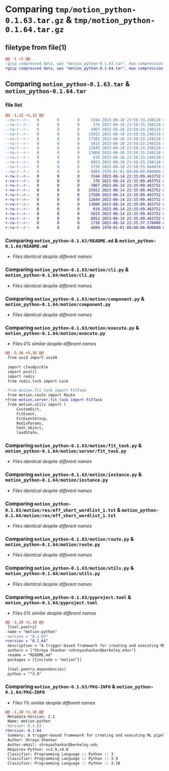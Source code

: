 # Comparing `tmp/motion_python-0.1.63.tar.gz` & `tmp/motion_python-0.1.64.tar.gz`

## filetype from file(1)

```diff
@@ -1 +1 @@
-gzip compressed data, was "motion_python-0.1.63.tar", max compression
+gzip compressed data, was "motion_python-0.1.64.tar", max compression
```

## Comparing `motion_python-0.1.63.tar` & `motion_python-0.1.64.tar`

### file list

```diff
@@ -1,12 +1,12 @@
--rw-r--r--   0        0        0     3344 2023-06-10 23:50:33.240118 motion_python-0.1.63/README.md
--rw-r--r--   0        0        0      276 2023-06-10 23:50:33.240118 motion_python-0.1.63/motion/__init__.py
--rw-r--r--   0        0        0     3867 2023-06-10 23:50:33.240118 motion_python-0.1.63/motion/cli.py
--rw-r--r--   0        0        0    23922 2023-06-10 23:50:33.240118 motion_python-0.1.63/motion/component.py
--rw-r--r--   0        0        0    17501 2023-06-10 23:50:33.240118 motion_python-0.1.63/motion/execute.py
--rw-r--r--   0        0        0     5815 2023-06-10 23:50:33.240118 motion_python-0.1.63/motion/fit_task.py
--rw-r--r--   0        0        0    12849 2023-06-10 23:50:33.240118 motion_python-0.1.63/motion/instance.py
--rw-r--r--   0        0        0    13660 2023-06-10 23:50:33.240118 motion_python-0.1.63/motion/res/eff_short_wordlist_1.txt
--rw-r--r--   0        0        0      619 2023-06-10 23:50:33.240118 motion_python-0.1.63/motion/route.py
--rw-r--r--   0        0        0     8853 2023-06-10 23:50:33.240118 motion_python-0.1.63/motion/utils.py
--rw-r--r--   0        0        0     1736 2023-06-10 23:50:53.664479 motion_python-0.1.63/pyproject.toml
--rw-r--r--   0        0        0     4089 1970-01-01 00:00:00.000000 motion_python-0.1.63/PKG-INFO
+-rw-r--r--   0        0        0     3344 2023-06-14 22:35:09.463752 motion_python-0.1.64/README.md
+-rw-r--r--   0        0        0      276 2023-06-14 22:35:09.463752 motion_python-0.1.64/motion/__init__.py
+-rw-r--r--   0        0        0     3867 2023-06-14 22:35:09.463752 motion_python-0.1.64/motion/cli.py
+-rw-r--r--   0        0        0    23922 2023-06-14 22:35:09.463752 motion_python-0.1.64/motion/component.py
+-rw-r--r--   0        0        0    17508 2023-06-14 22:35:09.463752 motion_python-0.1.64/motion/execute.py
+-rw-r--r--   0        0        0    12849 2023-06-14 22:35:09.463752 motion_python-0.1.64/motion/instance.py
+-rw-r--r--   0        0        0    13660 2023-06-14 22:35:09.463752 motion_python-0.1.64/motion/res/eff_short_wordlist_1.txt
+-rw-r--r--   0        0        0      619 2023-06-14 22:35:09.463752 motion_python-0.1.64/motion/route.py
+-rw-r--r--   0        0        0     5815 2023-06-14 22:35:09.463752 motion_python-0.1.64/motion/server/fit_task.py
+-rw-r--r--   0        0        0     8853 2023-06-14 22:35:09.463752 motion_python-0.1.64/motion/utils.py
+-rw-r--r--   0        0        0     1736 2023-06-14 22:35:37.176000 motion_python-0.1.64/pyproject.toml
+-rw-r--r--   0        0        0     4089 1970-01-01 00:00:00.000000 motion_python-0.1.64/PKG-INFO
```

### Comparing `motion_python-0.1.63/README.md` & `motion_python-0.1.64/README.md`

 * *Files identical despite different names*

### Comparing `motion_python-0.1.63/motion/cli.py` & `motion_python-0.1.64/motion/cli.py`

 * *Files identical despite different names*

### Comparing `motion_python-0.1.63/motion/component.py` & `motion_python-0.1.64/motion/component.py`

 * *Files identical despite different names*

### Comparing `motion_python-0.1.63/motion/execute.py` & `motion_python-0.1.64/motion/execute.py`

 * *Files 0% similar despite different names*

```diff
@@ -5,16 +5,16 @@
 from uuid import uuid4
 
 import cloudpickle
 import psutil
 import redis
 from redis.lock import Lock
 
-from motion.fit_task import FitTask
 from motion.route import Route
+from motion.server.fit_task import FitTask
 from motion.utils import (
     CustomDict,
     FitEvent,
     FitEventGroup,
     RedisParams,
     hash_object,
     loadState,
```

### Comparing `motion_python-0.1.63/motion/fit_task.py` & `motion_python-0.1.64/motion/server/fit_task.py`

 * *Files identical despite different names*

### Comparing `motion_python-0.1.63/motion/instance.py` & `motion_python-0.1.64/motion/instance.py`

 * *Files identical despite different names*

### Comparing `motion_python-0.1.63/motion/res/eff_short_wordlist_1.txt` & `motion_python-0.1.64/motion/res/eff_short_wordlist_1.txt`

 * *Files identical despite different names*

### Comparing `motion_python-0.1.63/motion/route.py` & `motion_python-0.1.64/motion/route.py`

 * *Files identical despite different names*

### Comparing `motion_python-0.1.63/motion/utils.py` & `motion_python-0.1.64/motion/utils.py`

 * *Files identical despite different names*

### Comparing `motion_python-0.1.63/pyproject.toml` & `motion_python-0.1.64/pyproject.toml`

 * *Files 0% similar despite different names*

```diff
@@ -1,10 +1,10 @@
 [tool.poetry]
 name = "motion-python"
-version = "0.1.63"
+version = "0.1.64"
 description = "A trigger-based framework for creating and executing ML pipelines."
 authors = ["Shreya Shankar <shreyashankar@berkeley.edu>"]
 readme = "README.md"
 packages = [{include = "motion"}]
 
 [tool.poetry.dependencies]
 python = "^3.9"
```

### Comparing `motion_python-0.1.63/PKG-INFO` & `motion_python-0.1.64/PKG-INFO`

 * *Files 1% similar despite different names*

```diff
@@ -1,10 +1,10 @@
 Metadata-Version: 2.1
 Name: motion-python
-Version: 0.1.63
+Version: 0.1.64
 Summary: A trigger-based framework for creating and executing ML pipelines.
 Author: Shreya Shankar
 Author-email: shreyashankar@berkeley.edu
 Requires-Python: >=3.9,<4.0
 Classifier: Programming Language :: Python :: 3
 Classifier: Programming Language :: Python :: 3.9
 Classifier: Programming Language :: Python :: 3.10
```

